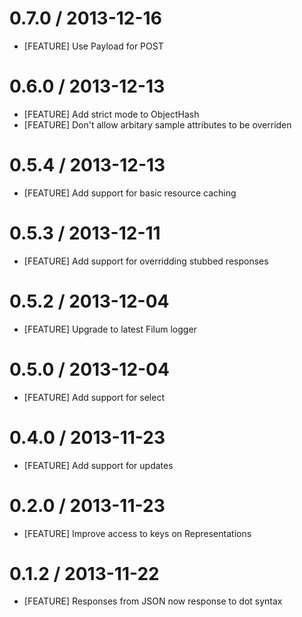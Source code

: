 # 0.7.0 / 2013-12-16
* [FEATURE] Use Payload for POST

# 0.6.0 / 2013-12-13
* [FEATURE] Add strict mode to ObjectHash
* [FEATURE] Don't allow arbitary sample attributes to be overriden

# 0.5.4 / 2013-12-13
* [FEATURE] Add support for basic resource caching

# 0.5.3 / 2013-12-11
* [FEATURE] Add support for overridding stubbed responses

# 0.5.2 / 2013-12-04
* [FEATURE] Upgrade to latest Filum logger

# 0.5.0 / 2013-12-04
* [FEATURE] Add support for select

# 0.4.0 / 2013-11-23
* [FEATURE] Add support for updates

# 0.2.0 / 2013-11-23
* [FEATURE] Improve access to keys on Representations

# 0.1.2 / 2013-11-22
* [FEATURE] Responses from JSON now response to dot syntax
